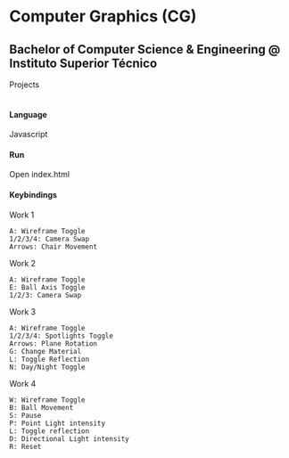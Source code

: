 # Computer Graphics (CG)
## Bachelor of Computer Science & Engineering @ Instituto Superior Técnico
Projects
<br><br>

#### Language
Javascript

#### Run
Open index.html

#### Keybindings
Work 1
```
A: Wireframe Toggle
1/2/3/4: Camera Swap
Arrows: Chair Movement
```

Work 2
```
A: Wireframe Toggle
E: Ball Axis Toggle
1/2/3: Camera Swap
```

Work 3
```
A: Wireframe Toggle
1/2/3/4: Spotlights Toggle
Arrows: Plane Rotation
G: Change Material
L: Toggle Reflection
N: Day/Night Toggle
```

Work 4
```
W: Wireframe Toggle
B: Ball Movement
S: Pause
P: Point Light intensity
L: Toggle reflection
D: Directional Light intensity
R: Reset
```
